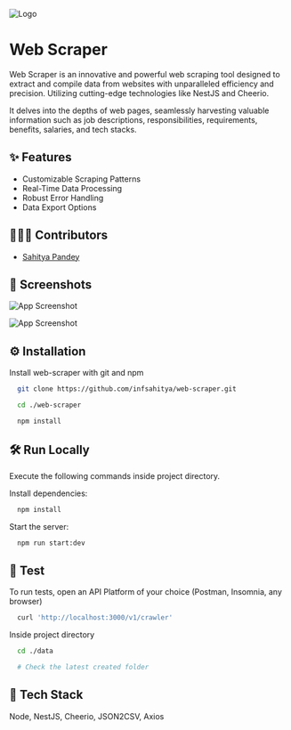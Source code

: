 ![Logo](https://socialify.git.ci/infsahitya/web-scraper/image?description=1&descriptionEditable=One%20Scrape%20at%20a%20Time!&forks=1&issues=1&language=1&name=1&owner=1&pulls=1&stargazers=1&theme=Auto)

# Web Scraper

Web Scraper is an innovative and powerful web scraping tool designed to extract and compile data from websites with unparalleled efficiency and precision. Utilizing cutting-edge technologies like NestJS and Cheerio.

It delves into the depths of web pages, seamlessly harvesting valuable information such as job descriptions, responsibilities, requirements, benefits, salaries, and tech stacks.

## ✨ Features

- Customizable Scraping Patterns
- Real-Time Data Processing
- Robust Error Handling
- Data Export Options

## 🧑🏻‍🔬 Contributors

- [Sahitya Pandey](https://github.com/infsahitya)

## 📸 Screenshots

![App Screenshot](https://raw.githubusercontent.com/infsahitya/web-scraper/main/public/csv.png)

![App Screenshot](https://raw.githubusercontent.com/infsahitya/web-scraper/main/public/json.png)

## ⚙️ Installation

Install web-scraper with git and npm

```bash
  git clone https://github.com/infsahitya/web-scraper.git

  cd ./web-scraper

  npm install
```

## 🛠️ Run Locally

Execute the following commands inside project directory.

Install dependencies:

```bash
  npm install
```

Start the server:

```bash
  npm run start:dev
```

## 🧪 Test

To run tests, open an API Platform of your choice (Postman, Insomnia, any browser)

```bash
  curl 'http://localhost:3000/v1/crawler'
```

Inside project directory

```bash
  cd ./data

  # Check the latest created folder
```

## 🔦 Tech Stack

Node, NestJS, Cheerio, JSON2CSV, Axios
